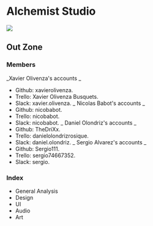 # Alchemist Studio
![](https://github.com/nicobabot/OutZone_AlchemistStudio/blob/master/OutZoneLogo.jpg?raw=true)

## Out Zone

### **Members**
_Xavier Olivenza's accounts _
* Github: xavierolivenza.
* Trello: Xavier Olivenza Busquets.
* Slack: xavier.olivenza.
_ Nicolas Babot's accounts _
* Github: nicobabot.
* Trello: nicobabot.
* Slack: nicobabot.
_ Daniel Olondriz's accounts _
* Github: TheDriXx.
* Trello: danielolondrizrosique.
* Slack: daniel.olondriz.
_ Sergio Alvarez's accounts _
* Github: Sergio111.
* Trello: sergio74667352.
* Slack: sergio.





### Index

* General Analysis
* Design
* UI
* Audio
* Art